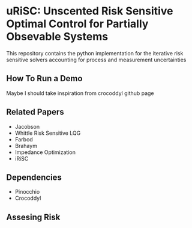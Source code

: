 # uRiSC: Unscented Risk Sensitive Optimal Control for Partially Obsevable Systems

This repository contains the python implementation for the iterative risk sensitive solvers accounting for process and measurement uncertainties

## How To Run a Demo

Maybe I should take inspiration from crocoddyl github page 


## Related Papers

- Jacobson 
- Whittle Risk Sensitive LQG
- Farbod
- Brahaym
- Impedance Optimization
- iRiSC


## Dependencies

- Pinocchio
- Crocoddyl


## Assesing Risk

